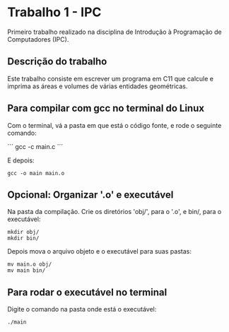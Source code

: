 # Trabalho 1 - IPC

Primeiro trabalho realizado na disciplina de Introdução à Programação de Computadores (IPC).

## Descrição do trabalho

Este trabalho consiste em escrever um programa em C11 que calcule e imprima as áreas e volumes de várias entidades geométricas.

## Para compilar com gcc no terminal do Linux

Com o terminal, vá a pasta em que está o código fonte, e rode o seguinte comando:

´´´
gcc -c main.c
´´´

E depois:

```
gcc -o main main.o
```

## Opcional: Organizar '.o' e executável

Na pasta da compilação.
Crie os diretórios 'obj/', para o '.o', e bin/, para o executável:

```
mkdir obj/
mkdir bin/
```

Depois mova o arquivo objeto e o executável para suas pastas:

```
mv main.o obj/
mv main bin/
```

## Para rodar o executável no terminal

Digite o comando na pasta onde está o executável:

```
./main
```
